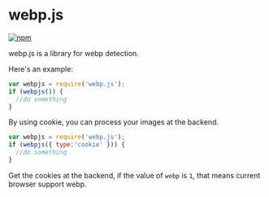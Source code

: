 # webp.js
[![npm](https://img.shields.io/npm/v/webp.js.svg)](https://www.npmjs.com/package/webp.js)

webp.js is a library for webp detection.

Here's an example:
```javascript
var webpjs = require('webp.js');
if (webpjs()) {
  //do something
}
```
By using cookie, you can process your images at the backend.

```javascript
var webpjs = require('webp.js');
if (webpjs({ type:'cookie' })) {
  //do something
}
```
Get the cookies at the backend, if the value of `webp` is `1`, that means current browser support webp.
